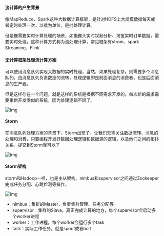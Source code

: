 #### 流计算的产生背景

像MapReduce、Spark这种大数据计算框架，是针对HDFS上大规模数据每天或者定时处理一次，以批为单位，是批处理计算。

但是像需要实时计算处理的场景，如摄像头实时视频分析、淘宝实时订单数据，需要实时处理，这种计算方式称为流处理计算，常见框架有strom、spark Streaming、Flink



#### 无计算框架处理流计算方案

可以使用消息队列实现大数据的实时处理，当然，如果处理复杂，则需要多个消息队列，由消息队列负责数据的流转，处理逻辑即是前面消息的消费者，也是后面消息的生产者。

但是这样存在一个问题，就是这样的系统是根据不同需求开发的，每次新的需求需要重新开发类似的系统，因为处理逻辑不同了。

![img](https://static001.geekbang.org/resource/image/19/31/199c65da1a9dfae48f42c32f6a82c831.png?wh=1236*312)



#### Storm

在消息队列处理方案的背景下，Storm出现了，让我们无需关注数据流转、消息的处理和消费，只要编程开发好数据处理逻辑和数据源的逻辑，以及他们之间的拓扑关系，提交到Storm就可以了

![img](https://static001.geekbang.org/resource/image/78/5b/780899b3fda0ea39acbdfb9545fbc55b.png?wh=664*314)



#### Storm架构

storm和Hadoop一样，也是主从架构。nimbus和supervisor之间通过Zookeeper完成任务分配、心跳检测等操作。

![img](https://static001.geekbang.org/resource/image/d3/8a/d33aa8765ad381824fd9818f93074a8a.png?wh=1198*762)

- nimbus：集群的Master，负责集群管理、任务分配等。
- supervisor：集群的Slave，真正完成计算的地方，每个supervisor会启动多个worker进程
- worker：工作进程，每个worker会运行多个task
- task：实际工作任务，就是spout或者bolt